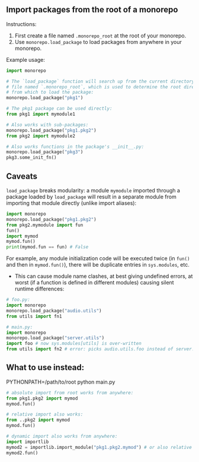 ## Import packages from the root of a monorepo

Instructions:

1. First create a file named `.monorepo_root` at the root of your monorepo.
2. Use `monorepo.load_package` to load packages from anywhere in your monorepo.

Example usage:
```python
import monorepo

# The `load_package` function will search up from the current directory for a
# file named `.monorepo_root`, which is used to determine the root directory
# from which to load the package:
monorepo.load_package("pkg1")

# The pkg1 package can be used directly:
from pkg1 import mymodule1

# Also works with sub-packages:
monorepo.load_package("pkg1.pkg2")
from pkg2 import mymodule2

# Also works functions in the package's __init__.py:
monorepo.load_package("pkg3")
pkg3.some_init_fn()
```

## Caveats
`load_package` breaks modularity: a module `mymodule` imported through a package loaded by `load_package` will result in a separate module from importing that module directly (unlike import aliases):
```py
import monorepo
monorepo.load_package("pkg1.pkg2")
from pkg2.mymodule import fun
fun()
import mymod
mymod.fun()
print(mymod.fun == fun) # False
```
For example, any module initialization code will be executed twice (in `fun()` and then in `mymod.fun()`), there will be duplicate entries in `sys.modules`, etc.


* This can cause module name clashes, at best giving undefined errors, at worst (if a function is defined in different modules) causing silent runtime differences:
```py
# foo.py:
import monorepo
monorepo.load_package("audio.utils")
from utils import fn1

# main.py:
import monorepo
monorepo.load_package("server.utils")
import foo # now sys.modules[utils] is over-written
from utils import fn2 # error: picks audio.utils.foo instead of server.utils.foo
```

## What to use instead:
PYTHONPATH=/path/to/root python main.py
```py
# absolute import from root works from anywhere:
from pkg1.pkg2 import mymod
mymod.fun()

# relative import also works:
from ..pkg2 import mymod
mymod.fun()

# dynamic import also works from anywhere:
import importlib
mymod2 = importlib.import_module("pkg1.pkg2.mymod") # or also relative import path
mymod2.fun()
```
